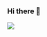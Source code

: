 ### Hi there 👋

<!--
**TanvirAnzum/TanvirAnzum** is a ✨ _special_ ✨ repository because its `README.md` (this file) appears on your GitHub profile.

Here are some ideas to get you started:

- 🔭 I’m currently working on ...
- 🌱 I’m currently learning ...
- 👯 I’m looking to collaborate on ...
- 🤔 I’m looking for help with ...
- 💬 Ask me about ...
- 📫 How to reach me: ...
- 😄 Pronouns: ...
- ⚡ Fun fact: ...
-->



<img src = "https://drive.google.com/uc?export=view&id=1JF84kCJoMJ3Y0ZzJ7JMGZstR_MwX4E4h" />

